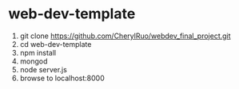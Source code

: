 # web-dev-template

1. git clone https://github.com/CherylRuo/webdev_final_project.git
1. cd web-dev-template
1. npm install
1. mongod
1. node server.js
1. browse to localhost:8000

